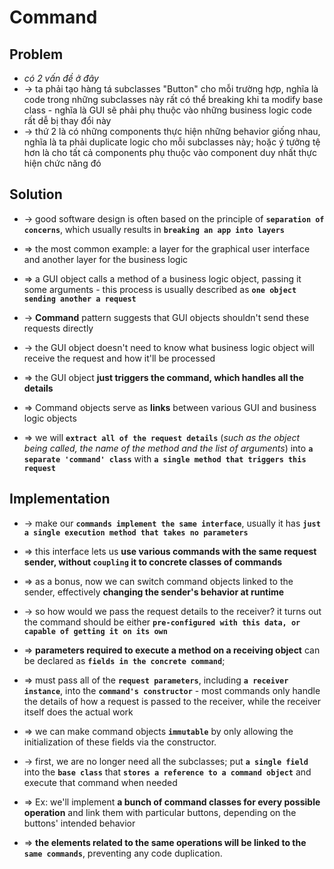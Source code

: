 
# Command


## Problem
* _có 2 vấn đề ở đây_
* -> ta phải tạo hàng tá subclasses "Button" cho mỗi trường hợp, nghĩa là code trong những subclasses này rất có thể breaking khi ta modify base class - nghĩa là GUI sẽ phải phụ thuộc vào những business logic code rất dễ bị thay đổi này
* -> thứ 2 là có những components thực hiện những behavior giống nhau, nghĩa là ta phải duplicate logic cho mỗi subclasses này; hoặc ý tưởng tệ hơn là cho tất cả components phụ thuộc vào component duy nhất thực hiện chức năng đó

## Solution     
* -> good software design is often based on the principle of **`separation of concerns`**, which usually results in **`breaking an app into layers`**
* => the most common example: a layer for the graphical user interface and another layer for the business logic
* => a GUI object calls a method of a business logic object, passing it some arguments - this process is usually described as **`one object sending another a request`**

* -> **Command** pattern suggests that GUI objects shouldn't send these requests directly
* -> the GUI object doesn't need to know what business logic object will receive the request and how it'll be processed
* => the GUI object **just triggers the command, which handles all the details**
* => Command objects serve as **links** between various GUI and business logic objects
* => we will **`extract all of the request details`** (_such as the object being called, the name of the method and the list of arguments_) into **`a separate 'command' class`** with **`a single method that triggers this request`**

## Implementation
* -> make our **`commands implement the same interface`**, usually it has **`just a single execution method that takes no parameters`**
* => this interface lets us **use various commands with the same request sender, without `coupling` it to concrete classes of commands**
* => as a bonus, now we can switch command objects linked to the sender, effectively **changing the sender's behavior at runtime**

* -> so how would we pass the request details to the receiver? it turns out the command should be either **`pre-configured with this data, or capable of getting it on its own`**
* => **parameters required to execute a method on a receiving object** can be declared as **`fields in the concrete command`**;
* => must pass all of the **`request parameters`**, including **`a receiver instance`**, into the **`command's constructor`** - most commands only handle the details of how a request is passed to the receiver, while the receiver itself does the actual work
* => we can make command objects **`immutable`** by only allowing the initialization of these fields via the constructor.

* -> first, we are no longer need all the subclasses; put **`a single field`** into the **`base class`** that **`stores a reference to a command object`** and execute that command when needed
* => Ex: we'll implement **a bunch of command classes for every possible operation** and link them with particular buttons, depending on the buttons' intended behavior
* => **the elements related to the same operations will be linked to the `same commands`**, preventing any code duplication.
